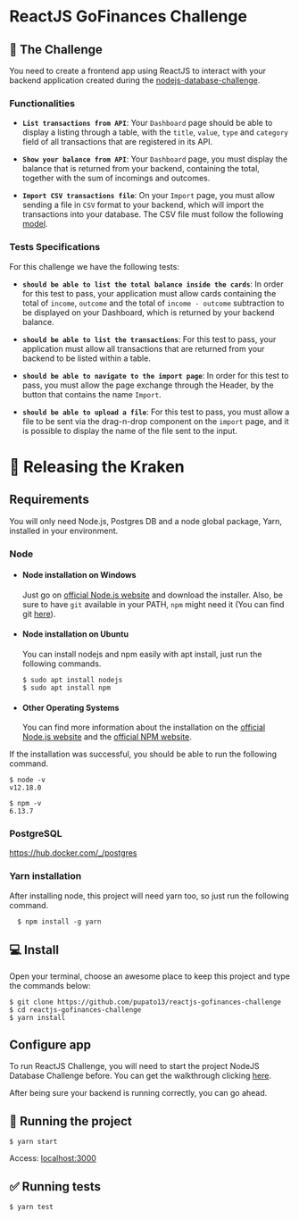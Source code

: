 # ReactJS GoFinances Challenge

## :dart: The Challenge

You need to create a frontend app using ReactJS to interact with your backend application created during the [nodejs-database-challenge](https://github.com/pupato13/nodejs-database-challenge).

### Functionalities

- **`List transactions from API`**: Your `Dashboard` page should be able to display a listing through a table, with the `title`, `value`, `type` and `category` field of all transactions that are registered in its API.

- **`Show your balance from API`**: Your `Dashboard` page, you must display the balance that is returned from your backend, containing the total, together with the sum of incomings and outcomes.

- **`Import CSV transactions file`**: On your `Import` page, you must allow sending a file in `CSV` format to your backend, which will import the transactions into your database. The CSV file must follow the following [model](https://github.com/Rocketseat/bootcamp-gostack-desafios/blob/master/desafio-database-upload/assets/file.csv).

### Tests Specifications

For this challenge we have the following tests:

- **`should be able to list the total balance inside the cards`**: In order for this test to pass, your application must allow cards containing the total of `income`, `outcome` and the total of `income - outcome` subtraction to be displayed on your Dashboard, which is returned by your backend balance.

* **`should be able to list the transactions`**: For this test to pass, your application must allow all transactions that are returned from your backend to be listed within a table.

- **`should be able to navigate to the import page`**: In order for this test to pass, you must allow the page exchange through the Header, by the button that contains the name `Import`.

- **`should be able to upload a file`**: For this test to pass, you must allow a file to be sent via the drag-n-drop component on the `import` page, and it is possible to display the name of the file sent to the input.

# :rocket: Releasing the Kraken

## Requirements

You will only need Node.js, Postgres DB and a node global package, Yarn, installed in your environment.

### Node

-   #### Node installation on Windows

    Just go on [official Node.js website](https://nodejs.org/) and download the installer.
    Also, be sure to have `git` available in your PATH, `npm` might need it (You can find git [here](https://git-scm.com/)).

-   #### Node installation on Ubuntu

    You can install nodejs and npm easily with apt install, just run the following commands.

        $ sudo apt install nodejs
        $ sudo apt install npm

-   #### Other Operating Systems
    You can find more information about the installation on the [official Node.js website](https://nodejs.org/) and the [official NPM website](https://npmjs.org/).

If the installation was successful, you should be able to run the following command.

    $ node -v
    v12.18.0

    $ npm -v
    6.13.7

###

### PostgreSQL

https://hub.docker.com/_/postgres

###

### Yarn installation

After installing node, this project will need yarn too, so just run the following command.

      $ npm install -g yarn

## :computer: Install

Open your terminal, choose an awesome place to keep this project and type the commands below:

    $ git clone https://github.com/pupato13/reactjs-gofinances-challenge
    $ cd reactjs-gofinances-challenge
    $ yarn install

## Configure app

To run ReactJS Challenge, you will need to start the project NodeJS Database Challenge before.
You can get the walkthrough clicking [here](https://github.com/pupato13/nodejs-database-challenge#rocket-releasing-the-kraken).

After being sure your backend is running correctly, you can go ahead.

## :checkered_flag: Running the project

    $ yarn start

Access: [localhost:3000](http://localhost:3000/)

## :white_check_mark: Running tests

    $ yarn test
